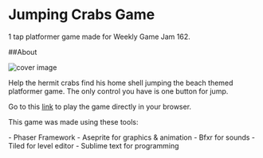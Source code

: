 # Jumping Crabs Game
1 tap platformer game made for Weekly Game Jam 162.

##About

![cover image](https://img.itch.zone/aW1nLzQwODk2NjkucG5n/315x250%23c/u5RFUs.png) 

<p>Help the hermit crabs find his home shell jumping the beach themed platformer game. The only control you have is one button for jump.</p>

Go to this [link](https://mpratama.itch.io/jumping-crab)  to play the game directly in your browser.

<p>This game was made using these tools:</p>
- Phaser Framework
- Aseprite for graphics & animation
- Bfxr for sounds
- Tiled for level editor
- Sublime text for programming